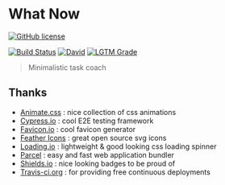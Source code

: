 # What Now

[![GitHub license](https://img.shields.io/github/license/shuunen/what-now.svg?color=informational)](https://github.com/Shuunen/what-now/blob/master/LICENSE)

[![Build Status](https://travis-ci.org/Shuunen/what-now.svg?branch=master)](https://travis-ci.org/Shuunen/what-now)
[![David](https://img.shields.io/david/shuunen/what-now.svg)](https://david-dm.org/shuunen/what-now)
[![LGTM Grade](https://img.shields.io/lgtm/grade/javascript/github/Shuunen/what-now.svg)](https://lgtm.com/projects/g/Shuunen/what-now)

> Minimalistic task coach

## Thanks

- [Animate.css](https://daneden.github.io/animate.css) : nice collection of css animations
- [Cypress.io](https://www.cypress.io) : cool E2E testing framework
- [Favicon.io](https://favicon.io) : cool favicon generator
- [Feather Icons](https://feathericons.com) : great open source svg icons
- [Loading.io](https://github.com/loadingio/css-spinner/) : lightweight & good looking css loading spinner
- [Parcel](https://parceljs.org) : easy and fast web application bundler
- [Shields.io](https://shields.io) : nice looking badges to be proud of
- [Travis-ci.org](https://travis-ci.org) : for providing free continuous deployments
